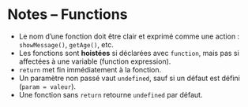 # Notes – Functions

- Le nom d’une fonction doit être clair et exprimé comme une action : `showMessage()`, `getAge()`, etc.
- Les fonctions sont **hoistées** si déclarées avec `function`, mais pas si affectées à une variable (function expression).
- `return` met fin immédiatement à la fonction.
- Un paramètre non passé vaut `undefined`, sauf si un défaut est défini (`param = valeur`).
- Une fonction sans `return` retourne `undefined` par défaut.
